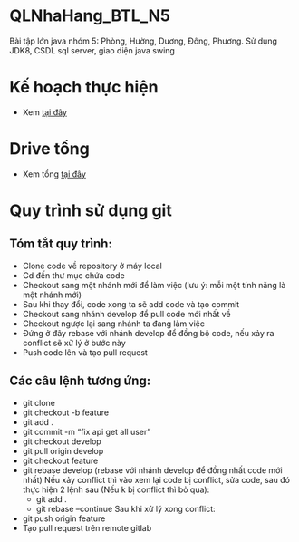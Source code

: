 # QLNhaHang_BTL_N5
Bài tập lớn java nhóm 5: Phòng, Hường, Dương, Đông, Phương. Sử dụng JDK8, CSDL sql server, giao diện java swing

# Kế hoạch thực hiện
- Xem <a href="https://docs.google.com/document/d/1GRV8ElFv6Ote6WgxW3kCbah45tdwqAF8DRRIrLl0EoM/edit#heading=h.gjdgxs">tại đây<a/>
# Drive tổng
- Xem tổng <a href="https://drive.google.com/drive/folders/1bl7tHfw05fzWNC1hJT0v4-o7NaHtrxLT?usp=sharing">tại đây<a/>
# Quy trình sử dụng git
## Tóm tắt quy trình:
- Clone code về repository ở máy local
- Cd đến thư mục chứa code
- Checkout sang một nhánh mới để làm việc (lưu ý: mỗi một tính năng là một nhánh mới)
- Sau khi thay đổi, code xong ta sẽ add code và tạo commit
- Checkout sang nhánh develop để pull code mới nhất về
- Checkout ngược lại sang nhánh ta đang làm việc
- Đứng ở đây rebase với nhánh develop để đồng bộ code, nếu xảy ra conflict sẽ xử lý ở bước này
- Push code lên và tạo pull request
	
## Các câu lệnh tương ứng:
- git clone
- git checkout -b feature
- git add .
- git commit -m “fix api get all user”
- git checkout develop
- git pull origin develop
- git checkout feature
- git rebase develop (rebase với nhánh develop để đồng nhất code mới nhất)
Nếu xảy conflict thì vào xem lại code bị conflict, sửa code, sau đó thực  hiện 2 lệnh sau (Nếu k bị conflict thì bỏ qua):
	+ git add .
	+ git rebase –continue
Sau khi xử lý xong conflict:  
- git push origin feature 
- Tạo pull request trên remote gitlab
